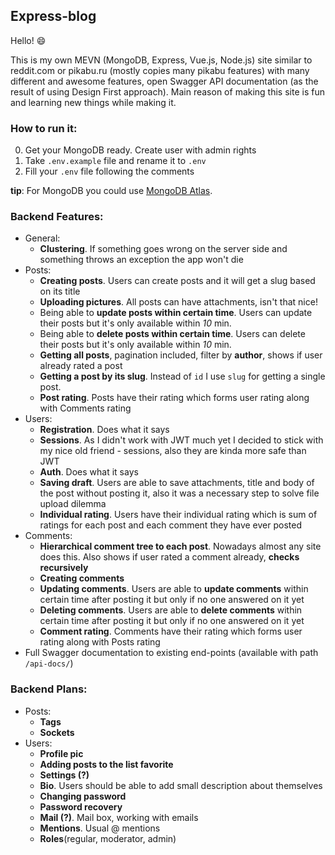 ## Express-blog

Hello! :smile: 

This is my own MEVN (MongoDB, Express, Vue.js, Node.js) site similar to reddit.com or pikabu.ru (mostly copies many pikabu features) with many different and awesome features, open Swagger API documentation (as the result of using Design First approach). Main reason of making this site is fun and learning new things while making it.

### How to run it:

0. Get your MongoDB ready. Create user with admin rights
1. Take `.env.example` file and rename it to `.env`
2. Fill your `.env` file following the comments

**tip**: For MongoDB you could use [MongoDB Atlas](https://www.mongodb.com/cloud/atlas).

### Backend Features:
- General:
	- **Clustering**. If something goes wrong on the server side and something throws an exception the app won't
	die
- Posts:
	- **Creating posts**. Users can create posts and it will get a slug based on its title
	- **Uploading pictures**. All posts can have attachments, isn't that nice!
	- Being able to **update posts within certain time**. Users can update their posts but it's only available within *10* min.
	- Being able to **delete posts within certain time**. Users can delete their posts but it's only available within *10* min.
	- **Getting all posts**, pagination included, filter by **author**, shows if user already rated a post
	- **Getting a post by its slug**. Instead of `id` I use `slug` for getting a single post.
	- **Post rating**. Posts have their rating which forms user rating along with Comments rating
- Users: 
	- **Registration**. Does what it says
	- **Sessions**. As I didn't work with JWT much yet I decided to stick with my nice old friend - sessions, also they are kinda more safe than JWT
	- **Auth**. Does what it says
	- **Saving draft**. Users are able to save attachments, title and body of the post without posting it, also it was a necessary step to solve file upload dilemma
	- **Individual rating**. Users have their individual rating which is sum of ratings for each post and 
	each comment they have ever posted
- Comments:
	- **Hierarchical comment tree to each post**. Nowadays almost any site does this. Also shows if user rated a
	comment already, **checks recursively**
	- **Creating comments**
	- **Updating comments**. Users are able to **update comments** within certain time after posting it but only if no one answered on it yet
	- **Deleting comments**. Users are able to **delete comments** within certain time after posting it but only if no one answered on it yet
	- **Comment rating**. Comments have their rating which forms user rating along with Posts rating
- Full Swagger documentation to existing end-points (available with path `/api-docs/`)

### Backend Plans:

- Posts:
	- **Tags**
	- **Sockets**
- Users:
	- **Profile pic**
	- **Adding posts to the list favorite**
	- **Settings (?)**
	- **Bio**. Users should be able to add small description about themselves 
	- **Changing password**
	- **Password recovery**
	- **Mail (?)**. Mail box, working with emails
	- **Mentions**. Usual @ mentions
	- **Roles**(regular, moderator, admin)